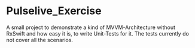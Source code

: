 # Pulselive_Exercise


A small project to demonstrate a kind of MVVM-Architecture without RxSwift and how easy it is, to write Unit-Tests for it. The tests currently do not cover all the scenarios.
